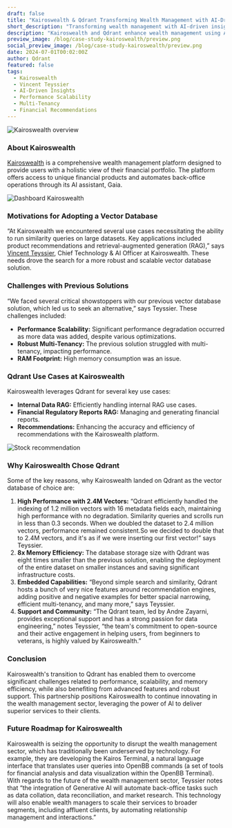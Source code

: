 ```yaml
---
draft: false
title: "Kairoswealth & Qdrant Transforming Wealth Management with AI-Driven Insights and Scalable Vector Search"
short_description: "Transforming wealth management with AI-driven insights and scalable vector search."
description: "Kairoswealth and Qdrant enhance wealth management using AI-driven insights and efficient vector search for improved recommendations and scalability."
preview_image: /blog/case-study-kairoswealth/preview.png
social_preview_image: /blog/case-study-kairoswealth/preview.png
date: 2024-07-01T00:02:00Z
author: Qdrant
featured: false
tags:
  - Kairoswealth
  - Vincent Teyssier
  - AI-Driven Insights
  - Performance Scalability
  - Multi-Tenancy
  - Financial Recommendations
---
```


![Kairoswealth overview](/blog/case-study-kairoswealth/image2.png)

### **About Kairoswealth**

[Kairoswealth](https://kairoswealth.com/) is a comprehensive wealth management platform designed to provide users with a holistic view of their financial portfolio. The platform offers access to unique financial products and automates back-office operations through its AI assistant, Gaia.

![Dashboard Kairoswealth](/blog/case-study-kairoswealth/image3.png)

### **Motivations for Adopting a Vector Database**

“At Kairoswealth we encountered several use cases necessitating the ability to run similarity queries on large datasets. Key applications included product recommendations and retrieval-augmented generation (RAG),” says [Vincent Teyssier](https://www.linkedin.com/in/vincent-teyssier/), Chief Technology & AI Officer at Kairoswealth. These needs drove the search for a more robust and scalable vector database solution.

### **Challenges with Previous Solutions**

“We faced several critical showstoppers with our previous vector database solution, which led us to seek an alternative,” says Teyssier. These challenges included:

- **Performance Scalability:** Significant performance degradation occurred as more data was added, despite various optimizations.
- **Robust Multi-Tenancy:** The previous solution struggled with multi-tenancy, impacting performance.
- **RAM Footprint:** High memory consumption was an issue.

### **Qdrant Use Cases at Kairoswealth**

Kairoswealth leverages Qdrant for several key use cases:

- **Internal Data RAG:** Efficiently handling internal RAG use cases.
- **Financial Regulatory Reports RAG:** Managing and generating financial reports.
- **Recommendations:** Enhancing the accuracy and efficiency of recommendations with the Kairoswealth platform.

![Stock recommendation](/blog/case-study-kairoswealth/image1.png)

### **Why Kairoswealth Chose Qdrant**

Some of the key reasons, why Kairoswealth landed on Qdrant as the vector database of choice are:

1. **High Performance with 2.4M Vectors:** “Qdrant efficiently handled the indexing of 1.2 million vectors with 16 metadata fields each, maintaining high performance with no degradation. Similarity queries and scrolls run in less than 0.3 seconds. When we doubled the dataset to 2.4 million vectors, performance remained consistent.So we decided to double that to 2.4M vectors, and it's as if we were inserting our first vector!” says Teyssier.
2. **8x Memory Efficiency:** The database storage size with Qdrant was eight times smaller than the previous solution, enabling the deployment of the entire dataset on smaller instances and saving significant infrastructure costs.
3. **Embedded Capabilities:** “Beyond simple search and similarity, Qdrant hosts a bunch of very nice features around recommendation engines, adding positive and negative examples for better spacial narrowing, efficient multi-tenancy, and many more,” says Teyssier.
4. **Support and Community:** “The Qdrant team, led by Andre Zayarni, provides exceptional support and has a strong passion for data engineering,” notes Teyssier, “the team's commitment to open-source and their active engagement in helping users, from beginners to veterans, is highly valued by Kairoswealth.”

### **Conclusion**

Kairoswealth's transition to Qdrant has enabled them to overcome significant challenges related to performance, scalability, and memory efficiency, while also benefiting from advanced features and robust support. This partnership positions Kairoswealth to continue innovating in the wealth management sector, leveraging the power of AI to deliver superior services to their clients.

### **Future Roadmap for Kairoswealth**

Kairoswealth is seizing the opportunity to disrupt the wealth management sector, which has traditionally been underserved by technology. For example, they are developing the Kairos Terminal, a natural language interface that translates user queries into OpenBB commands (a set of tools for financial analysis and data visualization within the OpenBB Terminal). With regards to the future of the wealth management sector, Teyssier notes that “the integration of Generative AI will automate back-office tasks such as data collation, data reconciliation, and market research. This technology will also enable wealth managers to scale their services to broader segments, including affluent clients, by automating relationship management and interactions.”
